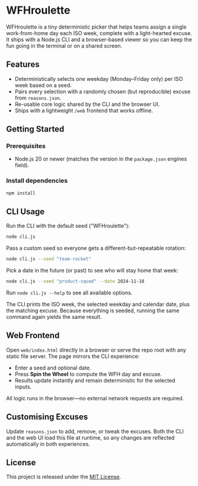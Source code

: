 # WFHroulette

WFHroulette is a tiny deterministic picker that helps teams assign a single work-from-home day each ISO week, complete
with a light-hearted excuse. It ships with a Node.js CLI and a browser-based viewer so you can keep the fun going in the
terminal or on a shared screen.

## Features

- Deterministically selects one weekday (Monday–Friday only) per ISO week based on a seed.
- Pairs every selection with a randomly chosen (but reproducible) excuse from `reasons.json`.
- Re-usable core logic shared by the CLI and the browser UI.
- Ships with a lightweight `/web` frontend that works offline.

## Getting Started

### Prerequisites

- Node.js 20 or newer (matches the version in the `package.json` engines field).

### Install dependencies

```bash
npm install
```

## CLI Usage

Run the CLI with the default seed ("WFHroulette"):

```bash
node cli.js
```

Pass a custom seed so everyone gets a different-but-repeatable rotation:

```bash
node cli.js --seed "team-rocket"
```

Pick a date in the future (or past) to see who will stay home that week:

```bash
node cli.js --seed "product-squad" --date 2024-11-18
```

Run `node cli.js --help` to see all available options.

The CLI prints the ISO week, the selected weekday and calendar date, plus the matching excuse. Because everything is
seeded, running the same command again yields the same result.

## Web Frontend

Open `web/index.html` directly in a browser or serve the repo root with any static file server. The page mirrors the CLI
experience:

- Enter a seed and optional date.
- Press **Spin the Wheel** to compute the WFH day and excuse.
- Results update instantly and remain deterministic for the selected inputs.

All logic runs in the browser—no external network requests are required.

## Customising Excuses

Update `reasons.json` to add, remove, or tweak the excuses. Both the CLI and the web UI load this file at runtime, so any
changes are reflected automatically in both experiences.

## License

This project is released under the [MIT License](./LICENSE).
